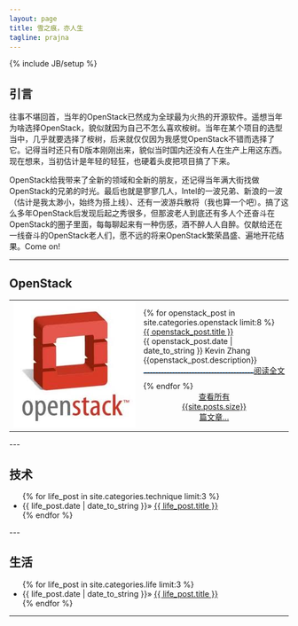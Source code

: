 ```yaml
---
layout: page
title: 雪之痕，亦人生
tagline: prajna
---
```

{% include JB/setup %}
## 引言
往事不堪回首，当年的OpenStack已然成为全球最为火热的开源软件。遥想当年为啥选择OpenStack，貌似就因为自己不怎么喜欢桉树。当年在某个项目的选型当中，几乎就要选择了桉树，后来就仅仅因为我感觉OpenStack不错而选择了它。记得当时还只有D版本刚刚出来，貌似当时国内还没有人在生产上用这东西。现在想来，当初估计是年轻的轻狂，也硬着头皮把项目搞了下来。

OpenStack给我带来了全新的领域和全新的朋友，还记得当年满大街找做OpenStack的兄弟的时光。最后也就是寥寥几人，Intel的一波兄弟、新浪的一波（估计是我太渺小，始终为搭上线）、还有一波游兵散将（我也算一个吧）。搞了这么多年OpenStack后发现后起之秀很多，但那波老人到底还有多人个还奋斗在OpenStack的圈子里面，每每聊起来有一种伤感，酒不醉人人自醉。仅献给还在一线奋斗的OpenStack老人们，愿不远的将来OpenStack繁荣昌盛、遍地开花结果。Come on!

---

## OpenStack
<table width="100%" rowspan="0" colspan="0">
<tr>
<td width="221px"><img src ="assets/image/openstack.jpg" alt="OpenStack"></td>
<td>
{% for openstack_post in site.categories.openstack limit:8 %}
<div width="100%"><a href="{{ BASE_PATH }}{{ openstack_post.url }}" class="openstack_url">{{ openstack_post.title }}</br></a><span class="openstack_data">{{ openstack_post.date | date_to_string }} Kevin Zhang</span>
</br>
{{openstack_post.description}}
<div style="float:right;"><a href="{{ BASE_PATH }}{{ openstack_post.url }}">阅读全文</a></div>
<hr style="height:1px;border:none;border-top:1px dashed #0066CC;" />
</hr>
</div>
{% endfor %}
<div style="width:50%;margin-left:auto;margin-right:auto;text-align:center;clear:both;">
    <a href="/archive.html">查看所有{{site.posts.size}}篇文章...</a>
</div>
</td>
</tr>
</table>
---

## 技术
<ul>
  {% for life_post in site.categories.technique limit:3 %}
    <li> {{ life_post.date | date_to_string }}&raquo; <a href="{{ BASE_PATH }}{{ life_post.url }}">{{ life_post.title }}</a></li>
  {% endfor %}
</ul>
---

## 生活

<ul>
  {% for life_post in site.categories.life limit:3 %}
    <li> {{ life_post.date | date_to_string }}&raquo; <a href="{{ BASE_PATH }}{{ life_post.url }}">{{ life_post.title }}</a></li>
  {% endfor %}
</ul>

---

